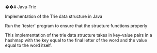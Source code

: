 ��# Java-Trie

Implementation of the Trie data structure in Java

Run the 'tester' program to ensure that the structure functions properly

This implementation of the trie data structure takes in key-value pairs in a
hashmap with the key equal to the final letter of the word and the value equal
to the word itself.

